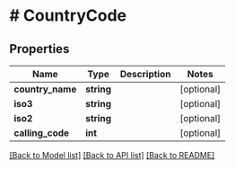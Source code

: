# # CountryCode

## Properties

Name | Type | Description | Notes
------------ | ------------- | ------------- | -------------
**country_name** | **string** |  | [optional]
**iso3** | **string** |  | [optional]
**iso2** | **string** |  | [optional]
**calling_code** | **int** |  | [optional]

[[Back to Model list]](../../README.md#models) [[Back to API list]](../../README.md#endpoints) [[Back to README]](../../README.md)
